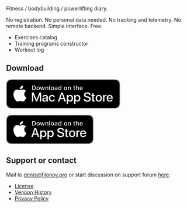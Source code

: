 Fitness / bodybuilding / powerlifting diary.

No registration. No personal data needed. No tracking and telemetry. No remote backend. Simple interface. Free.

- Exercises catalog
- Training programs constructor
- Workout log

## Download

[![alt text](images/Download_on_the_Mac_App_Store_Badge_US-UK_RGB_blk_092917.svg "Download on the Mac App Store")](https://apps.apple.com/se/app/no-pain-no-gain/id1580584449?l=en) 

[![alt text](images/Download_on_the_App_Store_Badge_US-UK_RGB_blk_092917.svg "Download on the App Store")](https://apps.apple.com/se/app/no-pain-no-gain/id1580584449?l=en)

## Support or contact

Mail to [denis@filonov.pro](mailto://denis@filonov.pro) or start discussion on support forum [here](https://github.com/filonov/npng-site/discussions).

- [License](LICENSE.md)
- [Version History](CHANGELOG.md) 
- [Privacy Policy](PRIVACY.md)